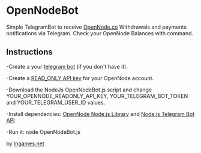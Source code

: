 # OpenNodeBot

Simple TelegramBot to receive [OpenNode.co](https://www.opennode.co/) Withdrawals and payments notifications via Telegram. 
Check your OpenNode Balances with command.

## Instructions
-Create a your [telegram bot](https://core.telegram.org/bots#3-how-do-i-create-a-bot) (if you don't have it).

-Create a [READ_ONLY API key](https://developers.opennode.co/docs) for your OpenNode account.

-Download the NodeJs OpenNodeBot.js script and change YOUR_OPENNODE_READONLY_API_KEY, YOUR_TELEGRAM_BOT_TOKEN and YOUR_TELEGRAM_USER_ID values.

-Install dependencies: [OpenNode Node.js Library](https://github.com/opennodedev/opennode-node) and [Node.js Telegram Bot API](https://github.com/yagop/node-telegram-bot-api)

-Run it: node OpenNodeBot.js

by [lngames.net](https://lngames.net)
